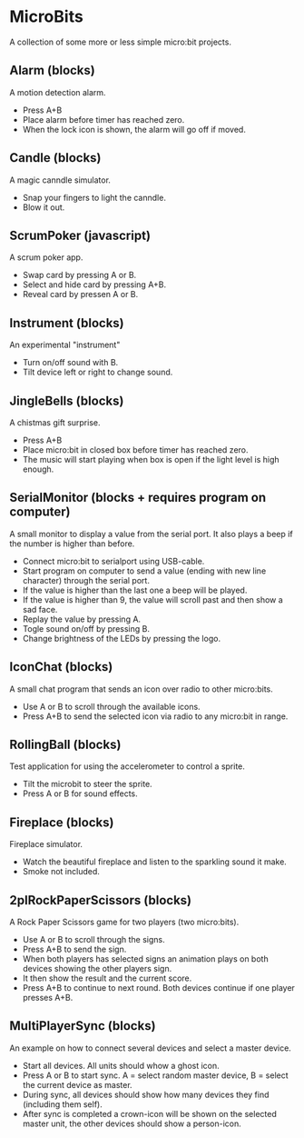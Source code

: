 # MicroBits
A collection of some more or less simple micro:bit projects.

## Alarm (blocks)
A motion detection alarm.
* Press A+B
* Place alarm before timer has reached zero.
* When the lock icon is shown, the alarm will go off if moved.

## Candle (blocks)
A magic canndle simulator.
* Snap your fingers to light the canndle.
* Blow it out.

## ScrumPoker (javascript)
A scrum poker app.
* Swap card by pressing A or B.
* Select and hide card by pressing A+B.
* Reveal card by pressen A or B.

## Instrument (blocks)
An experimental "instrument"
* Turn on/off sound with B.
* Tilt device left or right to change sound.

## JingleBells (blocks)
A chistmas gift surprise.
* Press A+B
* Place micro:bit in closed box before timer has reached zero.
* The music will start playing when box is open if the light level is high enough.
 
## SerialMonitor (blocks + requires program on computer)
A small monitor to display a value from the serial port. It also plays a beep if the number is higher than before.
* Connect micro:bit to serialport using USB-cable.
* Start program on computer to send a value (ending with new line character) through the serial port.
* If the value is higher than the last one a beep will be played.
* If the value is higher than 9, the value will scroll past and then show a sad face.
* Replay the value by pressing A.
* Togle sound on/off by pressing B.
* Change brightness of the LEDs by pressing the logo.

## IconChat (blocks)
A small chat program that sends an icon over radio to other micro:bits.
* Use A or B to scroll through the available icons.
* Press A+B to send the selected icon via radio to any micro:bit in range.

## RollingBall (blocks)
Test application for using the accelerometer to control a sprite.
* Tilt the microbit to steer the sprite.
* Press A or B for sound effects.

## Fireplace (blocks)
Fireplace simulator.
* Watch the beautiful fireplace and listen to the sparkling sound it make.
* Smoke not included.

## 2plRockPaperScissors (blocks)
A Rock Paper Scissors game for two players (two micro:bits).
* Use A or B to scroll through the signs.
* Press A+B to send the sign. 
* When both players has selected signs an animation plays on both devices showing the other players sign.
* It then show the result and the current score.
* Press A+B to continue to next round. Both devices continue if one player presses A+B.

## MultiPlayerSync (blocks)
An example on how to connect several devices and select a master device.
* Start all devices. All units should whow a ghost icon.
* Press A or B to start sync. A = select random master device, B = select the current device as master.
* During sync, all devices should show how many devices they find (including them self).
* After sync is completed a crown-icon will be shown on the selected master unit, the other devices should show a person-icon.

